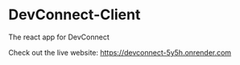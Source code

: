# DevConnect-Client

The react app for DevConnect

Check out the live website: https://devconnect-5y5h.onrender.com
